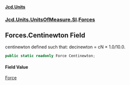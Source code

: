 #### [Jcd.Units](index 'index')
### [Jcd.Units.UnitsOfMeasure.SI](Jcd.Units.UnitsOfMeasure.SI 'Jcd.Units.UnitsOfMeasure.SI').[Forces](Forces 'Jcd.Units.UnitsOfMeasure.SI.Forces')

## Forces.Centinewton Field

centinewton defined such that: decinewton = cN × 1.0/10.0.

```csharp
public static readonly Force Centinewton;
```

#### Field Value
[Force](Force 'Jcd.Units.UnitTypes.Force')